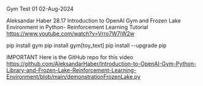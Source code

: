 Gym Test 01
02-Aug-2024

Aleksandar Haber	28.17
Introduction to OpenAI Gym and Frozen Lake Environment in Python- Reinforcement Learning Tutorial
https://www.youtube.com/watch?v=Vrro7W7iW2w	

pip install gym
pip install gym[toy_text]
pip install --upgrade pip

IMPORTANT
Here is the GitHub repo for this video
https://github.com/AleksandarHaber/Introduction-to-OpenAI-Gym-Python-Library-and-Frozen-Lake-Reinforcement-Learning-Environment/blob/main/demonstrationFrozenLake.py